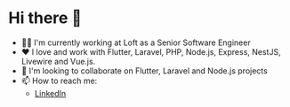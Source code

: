 # Hi there 🤙

- 👨‍💻 I'm currently working at Loft as a Senior Software Engineer
- ❤️ I love and work with Flutter, Laravel, PHP, Node.js, Express, NestJS, Livewire and Vue.js.
- 👯 I'm looking to collaborate on Flutter, Laravel and Node.js projects
- 📫 How to reach me: 
  - [LinkedIn](https://www.linkedin.com/in/samuelcecilio)

<!--
## Stats

[![GitHub Stats](https://github-readme-stats-samuelcecilio.vercel.app/api?username=samuelcecilio&show_icons=true&theme=cobalt&include_all_commits=true&count_private=true&role=OWNER,ORGANIZATION_MEMBER,COLLABORATOR)](https://github.com/anuraghazra/github-readme-stats)

[![Top Langs](https://github-readme-stats-samuelcecilio.vercel.app/api/top-langs/?username=samuelcecilio&layout=compact&theme=cobalt&langs_count=10&role=OWNER,ORGANIZATION_MEMBER,COLLABORATOR)](https://github.com/anuraghazra/github-readme-stats)
---
-->
